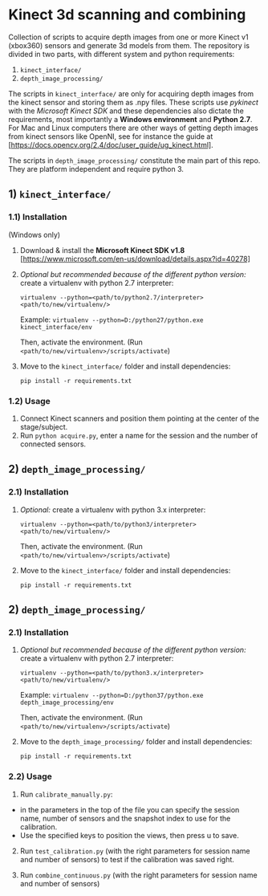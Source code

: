 # Kinect 3d scanning and combining

Collection of scripts to acquire depth images from one or more Kinect v1 (xbox360) sensors and generate 3d models from them.
The repository is divided in two parts, with different system and python requirements:

 1. `kinect_interface/`
 2. `depth_image_processing/`

The scripts in `kinect_interface/` are only for acquiring depth images from the kinect sensor and storing them as .npy files. These scripts use *pykinect* with the *Microsoft Kinect SDK* and these dependencies also dictate the requirements, most importantly a **Windows environment** and **Python 2.7**. For Mac and Linux computers there are other ways of getting depth images from kinect sensors like OpenNI, see for instance the guide at [https://docs.opencv.org/2.4/doc/user_guide/ug_kinect.html].

The scripts in `depth_image_processing/` constitute the main part of this repo. They are platform independent and require python 3.

## 1) `kinect_interface/`

### 1.1) Installation

(Windows only)

 1. Download & install the **Microsoft Kinect SDK v1.8** [https://www.microsoft.com/en-us/download/details.aspx?id=40278]
 2. *Optional but recommended because of the different python version:* create a virtualenv with python 2.7 interpreter:

    `virtualenv --python=<path/to/python2.7/interpreter> <path/to/new/virtualenv/>`

    Example: `virtualenv --python=D:/python27/python.exe kinect_interface/env`

    Then, activate the environment. (Run `<path/to/new/virtualenv>/scripts/activate`)

 3. Move to the `kinect_interface/` folder and install dependencies:
    
    `pip install -r requirements.txt`

### 1.2) Usage

 1. Connect Kinect scanners and position them pointing at the center of the stage/subject.
 2. Run `python acquire.py`, enter a name for the session and the number of connected sensors.


## 2) `depth_image_processing/`

### 2.1) Installation

 1. *Optional:* create a virtualenv with python 3.x interpreter:

    `virtualenv --python=<path/to/python3/interpreter> <path/to/new/virtualenv/>`

    Then, activate the environment. (Run `<path/to/new/virtualenv>/scripts/activate`)

 3. Move to the `kinect_interface/` folder and install dependencies:
    
    `pip install -r requirements.txt`



## 2) `depth_image_processing/`

### 2.1) Installation

1. *Optional but recommended because of the different python version:* create a virtualenv with python 2.7 interpreter:

    `virtualenv --python=<path/to/python3.x/interpreter> <path/to/new/virtualenv/>`

    Example: `virtualenv --python=D:/python37/python.exe depth_image_processing/env`

    Then, activate the environment. (Run `<path/to/new/virtualenv>/scripts/activate`)

 3. Move to the `depth_image_processing/` folder and install dependencies:
    
    `pip install -r requirements.txt`
   
### 2.2) Usage

 1. Run `calibrate_manually.py`:
   - in the parameters in the top of the file you can specify the session name, number of sensors and the snapshot index to use for the calibration.
   - Use the specified keys to position the views, then press u to save.

 2. Run `test_calibration.py` (with the right parameters for session name and number of sensors) to test if the calibration was saved right.

 3. Run `combine_continuous.py` (with the right parameters for session name and number of sensors)